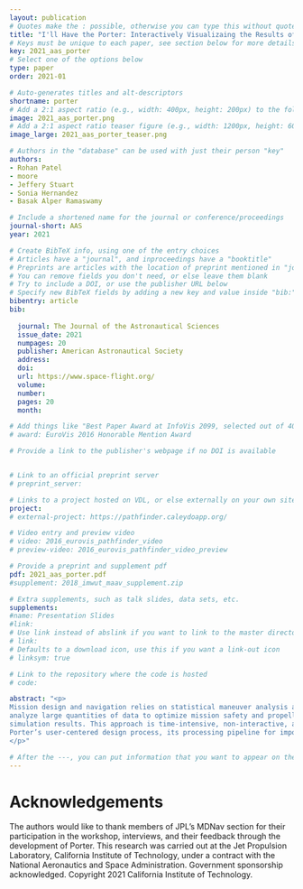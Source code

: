 ```yaml
---
layout: publication
# Quotes make the : possible, otherwise you can type this without quotes
title: "I'll Have the Porter: Interactively Visualizaing the Results of Statistical Maneuver Analysis"
# Keys must be unique to each paper, see section below for more details
key: 2021_aas_porter
# Select one of the options below
type: paper 
order: 2021-01

# Auto-generates titles and alt-descriptors
shortname: porter
# Add a 2:1 aspect ratio (e.g., width: 400px, height: 200px) to the folder /assets/images/publications/
image: 2021_aas_porter.png
# Add a 2:1 aspect ratio teaser figure (e.g., width: 1200px, height: 600px) to the folder /assets/images/publications/
image_large: 2021_aas_porter_teaser.png

# Authors in the "database" can be used with just their person "key"
authors:
- Rohan Patel
- moore
- Jeffery Stuart
- Sonia Hernandez
- Basak Alper Ramaswamy

# Include a shortened name for the journal or conference/proceedings
journal-short: AAS
year: 2021

# Create BibTeX info, using one of the entry choices
# Articles have a "journal", and inproceedings have a "booktitle"
# Preprints are articles with the location of preprint mentioned in "journal"
# You can remove fields you don't need, or else leave them blank
# Try to include a DOI, or use the publisher URL below
# Specify new BibTeX fields by adding a new key and value inside "bib:"
bibentry: article 
bib:
  
  journal: The Journal of the Astronautical Sciences
  issue_date: 2021
  numpages: 20
  publisher: American Astronautical Society
  address: 
  doi: 
  url: https://www.space-flight.org/
  volume: 
  number: 
  pages: 20
  month: 

# Add things like "Best Paper Award at InfoVis 2099, selected out of 4000 submissions"
# award: EuroVis 2016 Honorable Mention Award

# Provide a link to the publisher's webpage if no DOI is available


# Link to an official preprint server
# preprint_server: 

# Links to a project hosted on VDL, or else externally on your own site
project: 
# external-project: https://pathfinder.caleydoapp.org/

# Video entry and preview video
# video: 2016_eurovis_pathfinder_video
# preview-video: 2016_eurovis_pathfinder_video_preview

# Provide a preprint and supplement pdf
pdf: 2021_aas_porter.pdf
#supplement: 2018_imwut_maav_supplement.zip

# Extra supplements, such as talk slides, data sets, etc.
supplements: 
#name: Presentation Slides
#link: 
# Use link instead of abslink if you want to link to the master directory
# link:
# Defaults to a download icon, use this if you want a link-out icon
# linksym: true

# Link to the repository where the code is hosted
# code: 

abstract: "<p>
Mission design and navigation relies on statistical maneuver analysis and Monte Carlo simulations when evaluating candidate mission trajectories. Engineers must
analyze large quantities of data to optimize mission safety and propellant margins, but currently rely on static text files and dense PDF slide decks to review
simulation results. This approach is time-intensive, non-interactive, and difficult to share or coordinate with other mission designers. To improve this process, we present Porter: a web-based interactive mission analysis tool. This work describes 
Porter’s user-centered design process, its processing pipeline for importing and processing LAMBIC simulation data, core interactive features, and preliminary user feedback.
</p>"

# After the ---, you can put information that you want to appear on the website using markdown formatting or HTML. A good example are acknowledgements, extra references, an erratum, etc.
---
```


# Acknowledgements
The authors would like to thank members of JPL’s MDNav section for their participation in the
workshop, interviews, and their feedback through the development of Porter. This research was
carried out at the Jet Propulsion Laboratory, California Institute of Technology, under a contract
with the National Aeronautics and Space Administration. Government sponsorship acknowledged.
Copyright 2021 California Institute of Technology.
